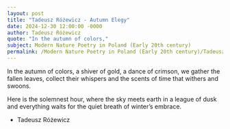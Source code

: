 ```yaml
---
layout: post
title: "Tadeusz Różewicz - Autumn Elegy"
date: 2024-12-30 12:00:00 -0000
author: Tadeusz Różewicz
quote: "In the autumn of colors,"
subject: Modern Nature Poetry in Poland (Early 20th century)
permalink: /Modern Nature Poetry in Poland (Early 20th century)/Tadeusz Różewicz/Tadeusz Różewicz - Autumn Elegy
---
```


In the autumn of colors,
a shiver of gold,
a dance of crimson,
we gather the fallen leaves,
collect their whispers
and the scents of time
that withers and swoons.

Here is the solemnest hour,
where the sky meets earth
in a league of dusk
and everything waits
for the quiet breath
of winter’s embrace.


- Tadeusz Różewicz
